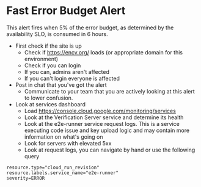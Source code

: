 # Fast Error Budget Alert

This alert fires when 5% of the error budget, as determined by the availability SLO, is consumed in 6 hours.

* First check if the site is up
   * Check if https://encv.org/ loads (or appropriate domain for this environment)
   * Check if you can login
   * If you can, admins aren't affected
   * If you can't login everyone is affected
* Post in chat that you've got the alert
   * Communicate to your team that you are actively looking at this alert to lower confusion.
* Look at services dashboard
   * Load https://console.cloud.google.com/monitoring/services
   * Look at the Verification Server service and determine its health
   * Look at the e2e-runner service request logs. This is a service executing code issue and key upload logic and may contain more information on what's going on
   * Look for servers with elevated 5xx
   * Look at request logs, you can navigate by hand or use the following query

```
resource.type="cloud_run_revision"
resource.labels.service_name="e2e-runner"
severity=ERROR
```